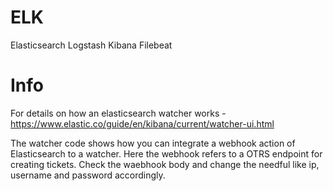 # ELK
Elasticsearch Logstash Kibana Filebeat 

# Info

For details on how an elasticsearch watcher works - https://www.elastic.co/guide/en/kibana/current/watcher-ui.html

The watcher code shows how you can integrate a webhook action of Elasticsearch to a watcher. Here the webhook refers to a OTRS endpoint for creating tickets. Check the waebhook body and change the needful like ip, username and password accordingly. 



